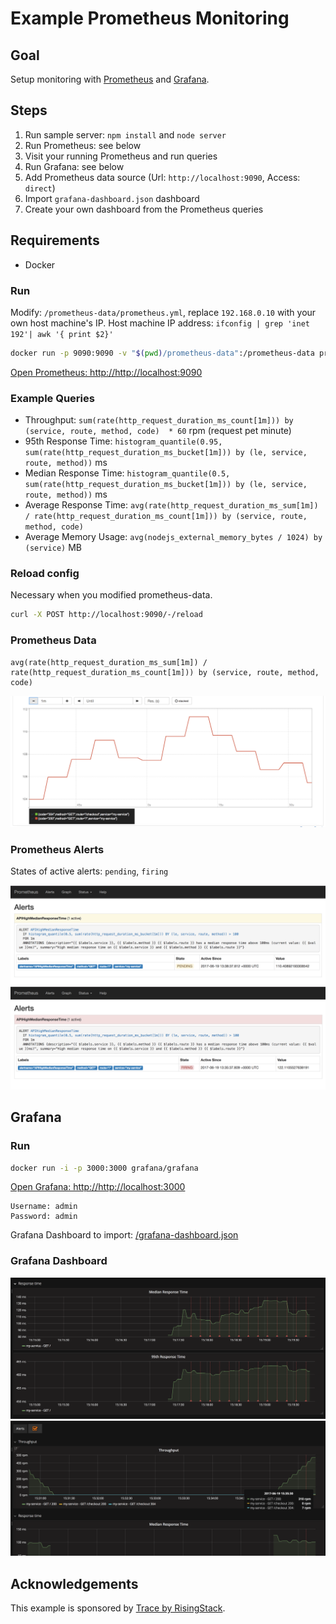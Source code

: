# Example Prometheus Monitoring

## Goal

Setup monitoring with [Prometheus](https://prometheus.io) and [Grafana](https://grafana.com/).

## Steps

1. Run sample server: `npm install` and `node server`
2. Run Prometheus: see below
3. Visit your running Prometheus and run queries
4. Run Grafana: see below
5. Add Prometheus data source (Url: `http://localhost:9090`, Access: `direct`)
6. Import `grafana-dashboard.json` dashboard
7. Create your own dashboard from the Prometheus queries

## Requirements

- Docker

### Run

Modify: `/prometheus-data/prometheus.yml`, replace `192.168.0.10` with your own host machine's IP.
Host machine IP address: `ifconfig | grep 'inet 192'| awk '{ print $2}'`

```sh
docker run -p 9090:9090 -v "$(pwd)/prometheus-data":/prometheus-data prom/prometheus -config.file=/prometheus-data/prometheus.yml
```

[Open Prometheus: http://http://localhost:9090](http://http://localhost:9090/graph)

### Example Queries

- Throughput: `sum(rate(http_request_duration_ms_count[1m])) by (service, route, method, code)  * 60` rpm (request pet minute)
- 95th Response Time: `histogram_quantile(0.95, sum(rate(http_request_duration_ms_bucket[1m])) by (le, service, route, method))` ms
- Median Response Time: `histogram_quantile(0.5, sum(rate(http_request_duration_ms_bucket[1m])) by (le, service, route, method))` ms
- Average Response Time: `avg(rate(http_request_duration_ms_sum[1m]) / rate(http_request_duration_ms_count[1m])) by (service, route, method, code)`
- Average Memory Usage: `avg(nodejs_external_memory_bytes / 1024) by (service)` MB

### Reload config

Necessary when you modified prometheus-data.

```sh
curl -X POST http://localhost:9090/-/reload
```

### Prometheus Data

```
avg(rate(http_request_duration_ms_sum[1m]) / rate(http_request_duration_ms_count[1m])) by (service, route, method, code)
```

![Prometheus - Data](/images/prometheus-data.png)

### Prometheus Alerts

States of active alerts: `pending`, `firing`

![Prometheus - Alert Pending](/images/prometheus-alert-pending.png)
![Prometheus - Alert Firing](/images/prometheus-alert-firing.png)

## Grafana

### Run

```sh
docker run -i -p 3000:3000 grafana/grafana
```

[Open Grafana: http://http://localhost:3000](http://http://localhost:3000)

```
Username: admin
Password: admin
```

Grafana Dashboard to import: [/grafana-dashboard.json](/grafana-dashboard.json)

### Grafana Dashboard

![Grafana - Response Time](/images/grafana-response-time.png)
![Grafana - Throughput](/images/grafana-throughput.png)

## Acknowledgements

This example is sponsored by [Trace by RisingStack](https://trace.risingstack.com).
